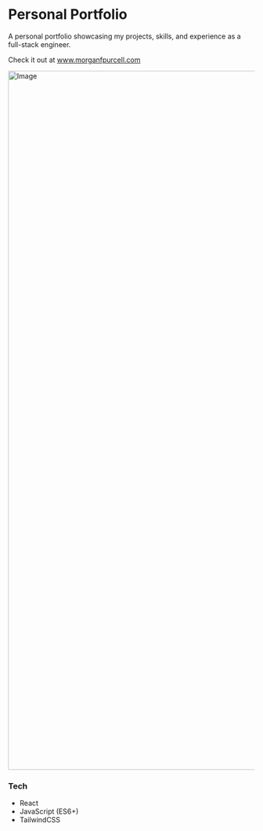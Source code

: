 # Personal Portfolio

A personal portfolio showcasing my projects, skills, and experience as a full-stack engineer.

Check it out at www.morganfpurcell.com

<img width="1424" alt="Image" src="https://github.com/user-attachments/assets/d637edb0-22d9-4bca-b7ef-4f2c0bafaae2" />

### Tech

- React
- JavaScript (ES6+)
- TailwindCSS

